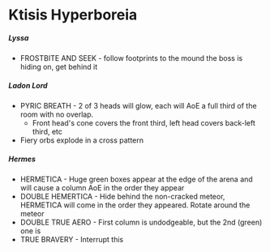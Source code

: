 # Ktisis Hyperboreia

##### Lyssa

- FROSTBITE AND SEEK - follow footprints to the mound the boss is hiding on, get behind it

##### Ladon Lord

- PYRIC BREATH - 2 of 3 heads will glow, each will AoE a full third of the room with no overlap.
  - Front head's cone covers the front third, left head covers back-left third, etc
- Fiery orbs explode in a cross pattern

##### Hermes

- HERMETICA - Huge green boxes appear at the edge of the arena and will cause a column AoE in the order they appear
- DOUBLE HEMERTICA - Hide behind the non-cracked meteor, HERMETICA will come in the order they appeared. Rotate around the meteor
- DOUBLE TRUE AERO - First column is undodgeable, but the 2nd (green) one is
- TRUE BRAVERY - Interrupt this
